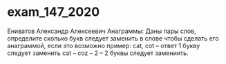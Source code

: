 # exam_147_2020
Ениватов Александр Алексеевич
Анаграммы:
Даны пары слов, определите сколько букв следует заменить в слове чтобы сделать его анаграммой, если это возможно
пример:
cat, cot – ответ 1 букву следует заменить
cat – coz – 2 – 2 буквы следует замениить.